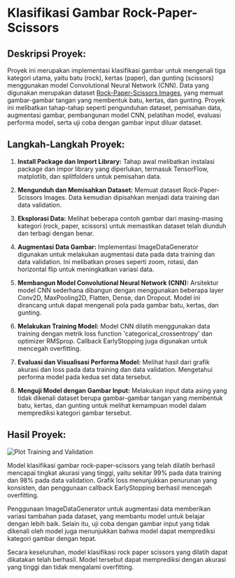 # Klasifikasi Gambar Rock-Paper-Scissors

## Deskripsi Proyek:

Proyek ini merupakan implementasi klasifikasi gambar untuk mengenali tiga kategori utama, yaitu batu (rock), kertas (paper), dan gunting (scissors) menggunakan model Convolutional Neural Network (CNN). Data yang digunakan merupakan dataset [Rock-Paper-Scissors Images](https://www.kaggle.com/datasets/drgfreeman/rockpaperscissors), yang memuat gambar-gambar tangan yang membentuk batu, kertas, dan gunting. Proyek ini melibatkan tahap-tahap seperti pengunduhan dataset, pemisahan data, augmentasi gambar, pembangunan model CNN, pelatihan model, evaluasi performa model, serta uji coba dengan gambar input diluar dataset.

## Langkah-Langkah Proyek:

1. **Install Package dan Import Library:** Tahap awal melibatkan instalasi package dan impor library yang diperlukan, termasuk TensorFlow, matplotlib, dan splitfolders untuk pemisahan data.

2. **Mengunduh dan Memisahkan Dataset:** Memuat dataset Rock-Paper-Scissors Images. Data kemudian dipisahkan menjadi data training dan data validation.

3. **Eksplorasi Data:** Melihat beberapa contoh gambar dari masing-masing kategori (rock, paper, scissors) untuk memastikan dataset telah diunduh dan terbagi dengan benar.

4. **Augmentasi Data Gambar:** Implementasi ImageDataGenerator digunakan untuk melakukan augmentasi data pada data training dan data validation. Ini melibatkan proses seperti zoom, rotasi, dan horizontal flip untuk meningkatkan variasi data.

5. **Membangun Model Convolutional Neural Network (CNN):** Arsitektur model CNN sederhana dibangun dengan menggunakan beberapa layer Conv2D, MaxPooling2D, Flatten, Dense, dan Dropout. Model ini dirancang untuk dapat mengenali pola pada gambar batu, kertas, dan gunting.

6. **Melakukan Training Model:** Model CNN dilatih menggunakan data training dengan metrik loss function 'categorical_crossentropy' dan optimizer RMSprop. Callback EarlyStopping juga digunakan untuk mencegah overfitting.

7. **Evaluasi dan Visualisasi Performa Model:** Melihat hasil dari grafik akurasi dan loss pada data training dan data validation. Mengetahui performa model pada kedua set data tersebut.

8. **Menguji Model dengan Gambar Input:** Melakukan input data asing yang tidak dikenali dataset berupa gambar-gambar tangan yang membentuk batu, kertas, dan gunting untuk melihat kemampuan model dalam memprediksi kategori gambar tersebut.

## Hasil Proyek:

![Plot Training and Validation](https://github.com/Arief-netizen/Portofolio-Proyek-DataScience-ML-AI/assets/56224972/24566ea1-0985-40a0-9332-30e68aee8ff9)

Model klasifikasi gambar rock-paper-scissors yang telah dilatih berhasil mencapai tingkat akurasi yang tinggi, yaitu sekitar 99% pada data training dan 98% pada data validation. Grafik loss menunjukkan penurunan yang konsisten, dan penggunaan callback EarlyStopping berhasil mencegah overfitting.

Penggunaan ImageDataGenerator untuk augmentasi data memberikan variasi tambahan pada dataset, yang membantu model untuk belajar dengan lebih baik. Selain itu, uji coba dengan gambar input yang tidak dikenali oleh model juga menunjukkan bahwa model dapat memprediksi kategori gambar dengan tepat.

Secara keseluruhan, model klasifikasi rock paper scissors yang dilatih dapat dikatakan telah berhasil. Model tersebut dapat memprediksi dengan akurasi yang tinggi dan tidak mengalami overfitting.
